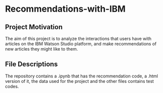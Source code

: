 # Recommendations-with-IBM

## Project Motivation
The aim of this project is to analyze the interactions that users have with articles on the IBM Watson Studio platform, and make recommendations of new articles they might like to them.

## File Descriptions
The repository contains a .ipynb that has the recommendation code, a .html version of it, the data used for the project and the other files contains test codes.
